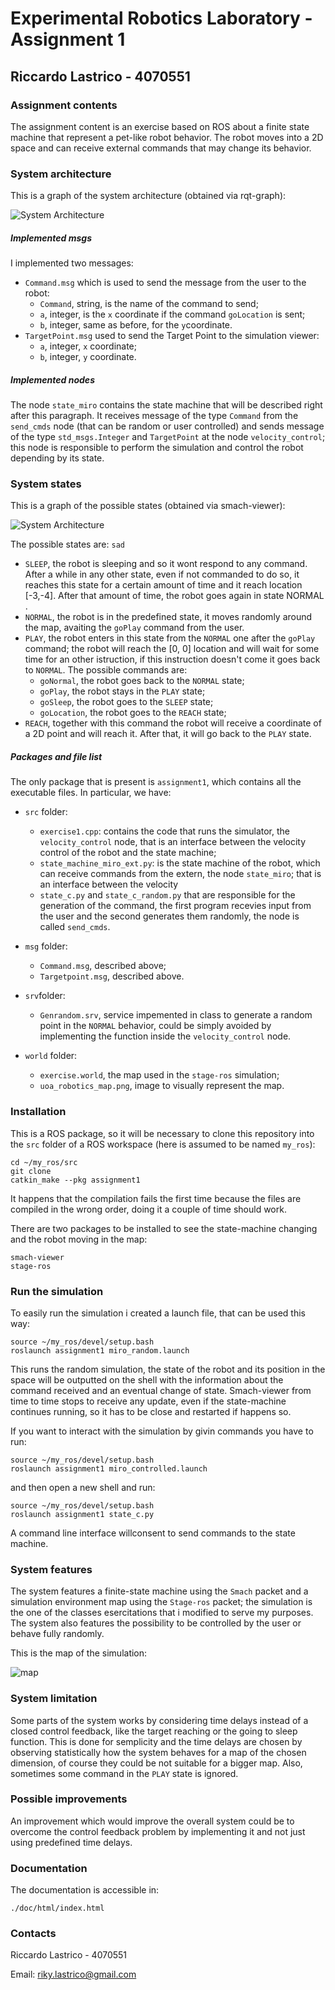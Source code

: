 

# Experimental Robotics Laboratory - Assignment 1
## Riccardo Lastrico - 4070551

### Assignment contents 
<p>The assignment content is an exercise based on ROS about a finite state machine that represent a pet-like robot behavior.
The robot moves into a 2D space and can receive external commands that may change its behavior.

</p>

### System architecture
<p>
This is a graph of the system architecture (obtained via rqt-graph):

![System Architecture](./system_architecture.jpg)


</p>

##### Implemented msgs
<p>
I implemented two messages:
<ul>
<li><code>Command.msg</code> which is used to send the message from the user to the robot:
<ul>
<li><code>Command</code>, string, is the name of the command to send;</li>
<li><code>a</code>, integer, is the <code>x</code> coordinate if the command <code>goLocation</code> is sent;</li>
<li><code>b</code>, integer, same as before, for the <code>y</code>coordinate.</li></ul>
</li>
<li><code>TargetPoint.msg</code> used to send the Target Point to the simulation viewer:
<ul>
<li><code>a</code>, integer, <code>x</code> coordinate;</li>
<li><code>b</code>, integer, <code>y</code> coordinate.</li></ul>
</li></ul>
</p>

#####  Implemented nodes
<p>

The node <code>state_miro</code> contains the state machine that will be described right after this paragraph. It receives message of the type <code>Command</code> from the <code>send_cmds</code> node (that can be random or user controlled) and sends message of the type <code>std_msgs.Integer</code> and <code>TargetPoint</code> at the node <code>velocity_control</code>; this node is responsible to perform the simulation and control the robot depending by its state.
</p>

### System states
<p>
This is a graph of the possible states (obtained via smach-viewer):

![System Architecture](./state_machine.jpg)

The possible states are: `sad`
<ul>
<li><code>SLEEP</code>, the robot is sleeping and so it wont respond to any command. After a while in any other state, even if not commanded to do so, it reaches this state for a certain amount of time and it reach location [-3,-4]. After that amount of time, the robot goes again in state NORMAL .</li>
<li><code>NORMAL</code>, the robot is in the predefined state, it moves randomly around the map, avaiting the <code>goPlay</code> command from the user. </li>

<li><code>PLAY</code>, the robot enters in this state from the <code>NORMAL</code> one after the <code>goPlay</code> command; the robot will reach the [0, 0] location and will wait for some time for an other istruction, if this instruction doesn't come it goes back to <code>NORMAL</code>. The possible commands are:
<ul>
<li><code>goNormal</code>, the robot goes back to the <code>NORMAL</code> state;</li>
<li><code>goPlay</code>, the robot stays in the <code>PLAY</code> state;</li>
<li><code>goSleep</code>, the robot goes to the <code>SLEEP</code> state;</li>
<li><code>goLocation</code>, the robot goes to the <code>REACH</code> state;</li>
</ul>
</li>
<li><code>REACH</code>, together with this command the robot will receive a coordinate of a 2D point and will reach it. After that, it will go back to the <code>PLAY</code> state.</li></ul>
</p>

#####  Packages and file list
<p>
The only package that is present is <code>assignment1</code>, which contains all the executable files.
In particular, we have:

 - `src` folder:
	 
	 - `exercise1.cpp`: contains the code that runs the simulator, the `velocity_control` node, that is an interface between the velocity control of the robot and the state machine;
	 - `state_machine_miro_ext.py`: is the state machine of the robot, which can receive commands from the extern, the node `state_miro`; that is an interface between the velocity 
	 - `state_c.py` and `state_c_random.py` that are responsible for the generation of the command, the first program recevies input from the user and the second generates them randomly, the node is called `send_cmds`.
 - <code>msg</code> folder:
     - `Command.msg`, described above;
     - `Targetpoint.msg`, described above.
 - `srv`folder:
     - `Genrandom.srv`, service impemented in class to generate a random point in the `NORMAL` behavior, could be simply avoided by implementing the function inside the `velocity_control` node.
 - <code>world</code> folder:
     - `exercise.world`, the map used in the `stage-ros` simulation;
     - `uoa_robotics_map.png`, image to visually represent the map.

</p>

### Installation 
<p>This is a ROS package, so it will be necessary to clone this repository into the <code>src</code> folder of a ROS workspace (here is assumed to be named <code>my_ros</code>):
    
	
    cd ~/my_ros/src
    git clone
    catkin_make --pkg assignment1

It happens that the compilation fails the first time because the files are compiled in the wrong order, doing it a couple of time should work.
    
There are two packages to be installed to see the state-machine changing and the robot moving in the map:

    smach-viewer
    stage-ros

</p>

### Run the simulation 
<p>To easily run the simulation i created a launch file, that can be used this way:

    
    source ~/my_ros/devel/setup.bash 
    roslaunch assignment1 miro_random.launch

This runs the random simulation, the state of the robot and its position in the space will be outputted on the shell with the information about the command received and an eventual change of state.
Smach-viewer from time to time stops to receive any update, even if the state-machine continues running, so it has to be close and restarted if happens so.

If you want to interact with the simulation by givin commands you have to run:
    
    source ~/my_ros/devel/setup.bash 
    roslaunch assignment1 miro_controlled.launch

and then open a new shell and run:

    source ~/my_ros/devel/setup.bash 
    roslaunch assignment1 state_c.py
A command line interface willconsent to send commands to the state machine.
</p>

### System features 
<p>
The system features a finite-state machine using the <code>Smach</code> packet and a simulation environment map using the <code>Stage-ros</code> packet; the simulation is the one of the classes esercitations that i modified to serve my purposes. The system also features the possibility to be controlled by the user or behave fully randomly.

This is the map of the simulation:

![map](./map.jpg)


</p>

### System limitation
<p>
Some parts of the system works by considering time delays instead of a closed control feedback, like the target reaching or the going to sleep function. This is done for semplicity and the time delays are chosen by observing statistically how the system behaves for a map of the chosen dimension, of course they could be not suitable for a bigger map. Also, sometimes some command in the <code>PLAY</code> state is ignored.
</p>

### Possible improvements
<p>
An improvement which would improve the overall system could be to overcome the control feedback problem by implementing it and not just using predefined time delays.
</p>

### Documentation
<p>
The documentation is accessible in:

    ./doc/html/index.html

</p>

### Contacts
<p>
Riccardo Lastrico - 4070551

Email: riky.lastrico@gmail.com
</p>
